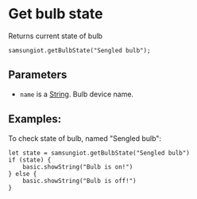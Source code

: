 # Get bulb state

Returns current state of bulb 

```sig
samsungiot.getBulbState("Sengled bulb");
```

## Parameters

* `name` is a [String](/types/string). Bulb device name.

## Examples:

To check state of bulb, named "Sengled bulb":

```blocks
let state = samsungiot.getBulbState("Sengled bulb")
if (state) {
    basic.showString("Bulb is on!")
} else {
    basic.showString("Bulb is off!")
}
```
